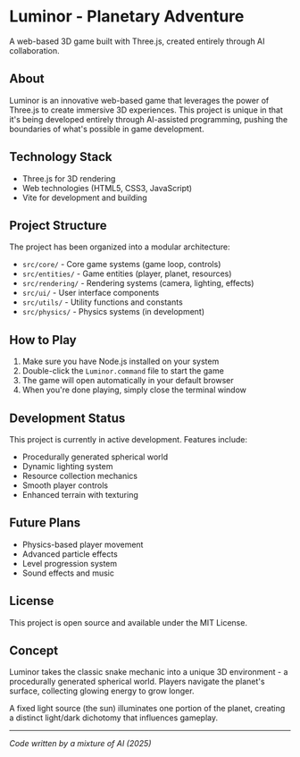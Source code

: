 # Luminor - Planetary Adventure

A web-based 3D game built with Three.js, created entirely through AI collaboration.

## About

Luminor is an innovative web-based game that leverages the power of Three.js to create immersive 3D experiences. This project is unique in that it's being developed entirely through AI-assisted programming, pushing the boundaries of what's possible in game development.

## Technology Stack

- Three.js for 3D rendering
- Web technologies (HTML5, CSS3, JavaScript)
- Vite for development and building

## Project Structure

The project has been organized into a modular architecture:

- `src/core/` - Core game systems (game loop, controls)
- `src/entities/` - Game entities (player, planet, resources)
- `src/rendering/` - Rendering systems (camera, lighting, effects)
- `src/ui/` - User interface components
- `src/utils/` - Utility functions and constants
- `src/physics/` - Physics systems (in development)

## How to Play

1. Make sure you have Node.js installed on your system
2. Double-click the `Luminor.command` file to start the game
3. The game will open automatically in your default browser
4. When you're done playing, simply close the terminal window

## Development Status

This project is currently in active development. Features include:
- Procedurally generated spherical world
- Dynamic lighting system
- Resource collection mechanics
- Smooth player controls
- Enhanced terrain with texturing

## Future Plans

- Physics-based player movement
- Advanced particle effects
- Level progression system
- Sound effects and music

## License

This project is open source and available under the MIT License.

## Concept

Luminor takes the classic snake mechanic into a unique 3D environment - a procedurally generated spherical world. Players navigate the planet's surface, collecting glowing energy to grow longer.

A fixed light source (the sun) illuminates one portion of the planet, creating a distinct light/dark dichotomy that influences gameplay.

---

*Code written by a mixture of AI (2025)* 